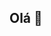 ## Olá 👋

<!--
**KaiDark0/KaiDark0** is a ✨ _special_ ✨ repository because its `README.md` (this file) appears on your GitHub profile.

Here are some ideas to get you started:

- 🔭 Tecnólogo em Sistemas de Informação pela UniCesumar 
- 🌱 Cursando Sistemas de Informação na Universidade Federal de Sergipe
